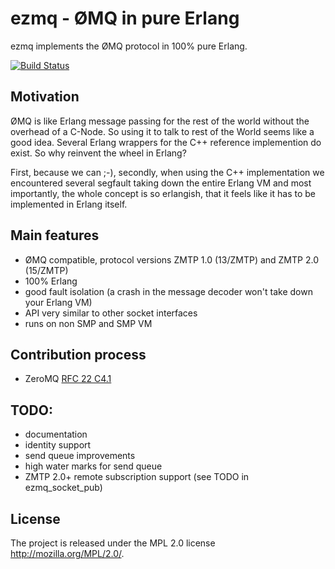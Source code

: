 ezmq - ØMQ in pure Erlang
============================


ezmq implements the ØMQ protocol in 100% pure Erlang.

[![Build Status](https://travis-ci.org/RoadRunnr/ezmq.svg?branch=pub-sub)](https://travis-ci.org/RoadRunnr/ezmq)

Motivation
----------

ØMQ is like Erlang message passing for the rest of the world without the
overhead of a C-Node. So using it to talk to rest of the World seems like
a good idea. Several Erlang wrappers for the C++ reference implemention do
exist. So why reinvent the wheel in Erlang?

First, because we can ;-), secondly, when using the C++ implementation we
encountered several segfault taking down the entire Erlang VM and most
importantly, the whole concept is so erlangish, that it feels like it has
to be implemented in Erlang itself.

Main features
-------------

* ØMQ compatible, protocol versions ZMTP 1.0 (13/ZMTP) and ZMTP 2.0 (15/ZMTP)
* 100% Erlang
* good fault isolation (a crash in the message decoder won't take down
  your Erlang VM)
* API very similar to other socket interfaces
* runs on non SMP and SMP VM

Contribution process
--------------------

* ZeroMQ [RFC 22 C4.1](http://rfc.zeromq.org/spec:22)

TODO:
-----

* documentation
* identity support
* send queue improvements
* high water marks for send queue
* ZMTP 2.0+ remote subscription support (see TODO in ezmq_socket_pub)

License
-------

The project is released under the MPL 2.0 license
http://mozilla.org/MPL/2.0/.

